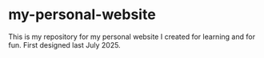 # my-personal-website
This is my repository for my personal website I created for learning and for fun. First designed last July 2025.
